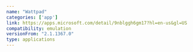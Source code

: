 ```yaml
---
name: "Wattpad"
categories: ['app']
link: https://apps.microsoft.com/detail/9nblggh6gm17?hl=en-us&gl=US
compatibility: emulation
versionFrom: "2.1.1367.0"
type: applications
---
```


